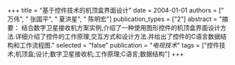 +++
title = "基于控件技术的机顶盒界面设计"
date = 2004-01-01
authors = [" 万伟", " 张国平", " 夏洪星", " 陈明宏"]
publication_types = ["2"]
abstract = "摘　要： 结合数字卫星接收机方案实例,介绍了一种使用图形控件的机顶盒界面设计方法.详细介绍了控件的工作原理,交互方式和设计方法.并给出了控件的C语言数据结构和工作流程图."
selected = "false"
publication = "*电视技术*"
tags = ["控件技术;机顶盒;设计;数字卫星接收机;工作原理;C语言;数据结构"]
+++

